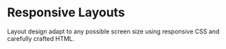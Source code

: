 # Responsive Layouts 
Layout design adapt to any possible screen size using responsive CSS and carefully crafted HTML.


